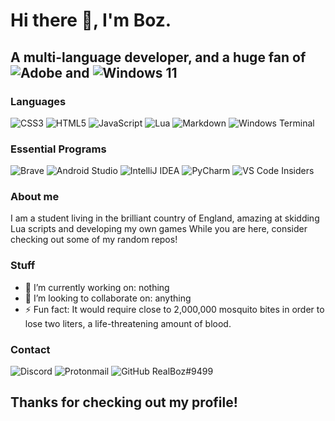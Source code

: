 # Hi there 👋, I'm Boz.

## A multi-language developer, and a huge fan of ![Adobe](https://img.shields.io/badge/adobe-%23FF0000.svg?style=for-the-badge&logo=adobe&logoColor=white) and ![Windows 11](https://img.shields.io/badge/Windows%2011-%230079d5.svg?style=for-the-badge&logo=Windows%2011&logoColor=white)

### Languages
![CSS3](https://img.shields.io/badge/css3-%231572B6.svg?style=for-the-badge&logo=css3&logoColor=white)
![HTML5](https://img.shields.io/badge/html5-%23E34F26.svg?style=for-the-badge&logo=html5&logoColor=white) 
![JavaScript](https://img.shields.io/badge/javascript-%23323330.svg?style=for-the-badge&logo=javascript&logoColor=%23F7DF1E)
![Lua](https://img.shields.io/badge/lua-%232C2D72.svg?style=for-the-badge&logo=lua&logoColor=white)
![Markdown](https://img.shields.io/badge/markdown-%23000000.svg?style=for-the-badge&logo=markdown&logoColor=white)
![Windows Terminal](https://img.shields.io/badge/Windows%20Terminal-%234D4D4D.svg?style=for-the-badge&logo=windows-terminal&logoColor=white)

### Essential Programs
![Brave](https://img.shields.io/badge/Brave-FB542B?style=for-the-badge&logo=Brave&logoColor=white)
![Android Studio](https://img.shields.io/badge/Android%20Studio-3DDC84.svg?style=for-the-badge&logo=android-studio&logoColor=white)
![IntelliJ IDEA](https://img.shields.io/badge/IntelliJIDEA-000000.svg?style=for-the-badge&logo=intellij-idea&logoColor=white)
![PyCharm](https://img.shields.io/badge/pycharm-143?style=for-the-badge&logo=pycharm&logoColor=black&color=black&labelColor=green)
![VS Code Insiders](https://img.shields.io/badge/VS%20Code%20Insiders-35b393.svg?style=for-the-badge&logo=visual-studio-code&logoColor=white)

<!--

### Gamer moment
![Battle.net](https://img.shields.io/badge/battle.net-%2300AEFF.svg?style=for-the-badge&logo=battle.net&logoColor=white)
![EA](https://img.shields.io/badge/ea-%23000000.svg?style=for-the-badge&logo=ea&logoColor=white)
![Epic Games](https://img.shields.io/badge/epicgames-%23313131.svg?style=for-the-badge&logo=epicgames&logoColor=white)
![nVIDIA](https://img.shields.io/badge/nVIDIA-%2376B900.svg?style=for-the-badge&logo=nVIDIA&logoColor=white)
![PlayStation Network](https://img.shields.io/badge/PSN-%230070D1.svg?style=for-the-badge&logo=Playstation&logoColor=white)
![Steam](https://img.shields.io/badge/steam-%23000000.svg?style=for-the-badge&logo=steam&logoColor=white)
![Unity](https://img.shields.io/badge/unity-%23000000.svg?style=for-the-badge&logo=unity&logoColor=white)
![Xbox](https://img.shields.io/badge/xbox-%23107C10.svg?style=for-the-badge&logo=xbox&logoColor=white)

-->

### About me
I am a student living in the brilliant country of England, amazing at skidding Lua scripts and developing my own games
While you are here, consider checking out some of my random repos!


### Stuff
- 🔭 I’m currently working on: nothing
- 👯 I’m looking to collaborate on: anything
- ⚡ Fun fact: It would require close to 2,000,000 mosquito bites in order to lose two liters, a life-threatening amount of blood.

### Contact
![Discord](https://img.shields.io/badge/Discord-%235865F2.svg?style=for-the-badge&logo=discord&logoColor=white)
![Protonmail](https://img.shields.io/badge/ProtonMail-8B89CC?style=for-the-badge&logo=protonmail&logoColor)
![GitHub](https://img.shields.io/badge/github-%23121011.svg?style=for-the-badge&logo=github&logoColor=white)
RealBoz#9499

## Thanks for checking out my profile!


<!--
**nachodevV2/nachodevV2** is a ✨ _special_ ✨ repository because its `README.md` (this file) appears on your GitHub profile.

Here are some ideas to get you started:

- 🔭 I’m currently working on ...
- 🌱 I’m currently learning ...
- 👯 I’m looking to collaborate on ...
- 🤔 I’m looking for help with ...
- 💬 Ask me about ...
- 📫 How to reach me: ...
- 😄 Pronouns: ...
- ⚡ Fun fact: ...
-->
